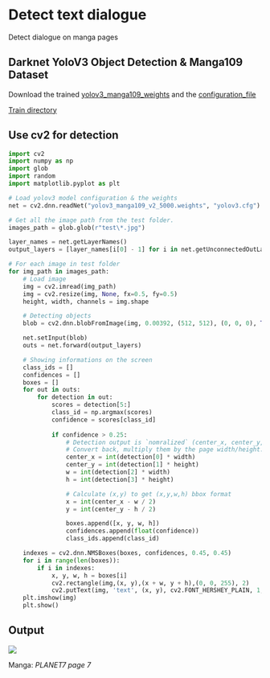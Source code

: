 # Detect text dialogue
Detect dialogue on manga pages


## Darknet YoloV3 Object Detection & Manga109 Dataset
Download the trained [yolov3_manga109_weights](https://drive.google.com/file/d/1-8A9wdYlCb5V6nX5HzYS_FByXTR1bD9X/view?usp=sharing) and the [configuration_file](https://drive.google.com/file/d/17e0KZ5EwkaSYTj_DsUumsIxXG3iPBqnt/view?usp=sharing)

[Train directory](https://drive.google.com/drive/folders/1XKPBDje0gmvX5UV6qVcHjtbMZ6xMTilB?usp=sharing)

## Use cv2 for detection

```py
import cv2
import numpy as np
import glob
import random
import matplotlib.pyplot as plt

# Load yolov3 model configuration & the weights
net = cv2.dnn.readNet("yolov3_manga109_v2_5000.weights", "yolov3.cfg")

# Get all the image path from the test folder.
images_path = glob.glob(r"test\*.jpg")

layer_names = net.getLayerNames()
output_layers = [layer_names[i[0] - 1] for i in net.getUnconnectedOutLayers()]

# For each image in test folder
for img_path in images_path:
    # Load image
    img = cv2.imread(img_path)
    img = cv2.resize(img, None, fx=0.5, fy=0.5)
    height, width, channels = img.shape

    # Detecting objects
    blob = cv2.dnn.blobFromImage(img, 0.00392, (512, 512), (0, 0, 0), True, crop=False)

    net.setInput(blob)
    outs = net.forward(output_layers)

    # Showing informations on the screen
    class_ids = []
    confidences = []
    boxes = []
    for out in outs:
        for detection in out:
            scores = detection[5:]
            class_id = np.argmax(scores)
            confidence = scores[class_id]
            
            if confidence > 0.25:
                # Detection output is `nomralized` (center_x, center_y, width, height)
                # Convert back, multiply them by the page width/height.
                center_x = int(detection[0] * width)
                center_y = int(detection[1] * height)
                w = int(detection[2] * width)
                h = int(detection[3] * height)

                # Calculate (x,y) to get (x,y,w,h) bbox format
                x = int(center_x - w / 2)
                y = int(center_y - h / 2)

                boxes.append([x, y, w, h])
                confidences.append(float(confidence))
                class_ids.append(class_id)

    indexes = cv2.dnn.NMSBoxes(boxes, confidences, 0.45, 0.45)
    for i in range(len(boxes)):
        if i in indexes:
            x, y, w, h = boxes[i]
            cv2.rectangle(img,(x, y),(x + w, y + h),(0, 0, 255), 2)
            cv2.putText(img, 'text', (x, y), cv2.FONT_HERSHEY_PLAIN, 1, (0, 0, 255), 1)
    plt.imshow(img)
    plt.show()
```

## Output
![](https://github.com/madeyoga/detect-manga-dialogue/blob/master/Object%20Detection/Output/yolov3_manga109_result.png)

Manga: _PLANET7 page 7_
